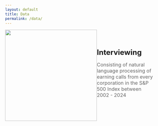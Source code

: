 ```yaml
---
layout: default
title: Data
permalink: /data/
---
```


<div style="display: flex; align-items: center; margin-bottom: 30px; margin-right: 20px;">

  <!-- Profile Image -->
  <img src="https://juliocedillo.github.io/neweconomy/assets/images/jackson.png" width="300px">

  <!-- Profile Details -->
  <div>
    <h2 style="margin: 0; font-size: 24px;">Interviewing</h2>
    <p style="font-size: 16px; color: #666;">Consisting of natural language processing of earning calls from every corporation in the S&P 500 Index between 2002 - 2024
</p>
  </div>

</div>
